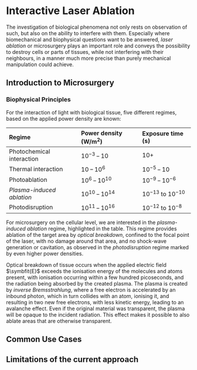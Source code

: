 # Interactive Laser Ablation

The investigation of biological phenomena not only rests on observation of such, but also on the ability to interfere with them. Especially where biomechanical and biophysical questions want to be answered, _laser ablation_ or microsurgery plays an important role and conveys the possibility to destroy cells or parts of tissues, while not interfering with their neighbours, in a manner much more precise than purely mechanical manipulation could achieve.

## Introduction to Microsurgery

### Biophysical Principles

For the interaction of light with biological tissue, five different regimes, based on the applied power density are known:

| Regime | Power density ($\mathrm{W}/\mathrm{m}^2$) | Exposure time (s) |
|:--|:--|:--|
| Photochemical interaction | $10^{-3}\,-\,10$ | $10+$ |
| Thermal interaction | $10\,-\,10^6$ | $10^{-5}\,-\,10$ |
| Photoablation | $10^6\,-\,10^{10}$ | $10^{-9}\,-\,10^{-6}$ |
| _Plasma-induced ablation_ | $10^{10}\,-\,10^{14}$ | $10^{-13}$ to $10^{-10}$ |
| Photodisruption | $10^{11}\,-\,10^{16}$ | $10^{-12}$ to $10^{-8}$ |

For microsurgery on the cellular level, we are interested in the _plasma-induced ablation_ regime, highlighted in the table. This regime provides ablation of the target area by _optical breakdown_, confined to the focal point of the laser, with no damage around that area, and no shock-wave generation or cavitation, as observed in the _photodisruption_ regime marked by even higher power densities.

Optical breakdown of tissue occurs when the applied electric field $\symbfit{E}$ exceeds the ionisation energy of the molecules and atoms present, with ionisation occurring within a few hundred picoseconds, and the radiation being absorbed by the created plasma. The plasma is created by _inverse Bremsstrahlung_, where a free electron is accelerated by an inbound photon, which in turn collides with an atom, ionising it, and resulting in two new free electrons, with less kinetic energy, leading to an avalanche effect. Even if the original material was transparent, the plasma will be opaque to the incident radiation. This effect makes it possible to also ablate areas that are otherwise transparent.

## Common Use Cases

## Limitations of the current approach